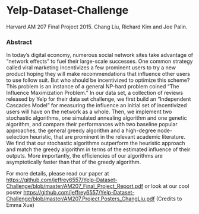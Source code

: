 # Yelp-Dataset-Challenge
Harvard AM 207 Final Project 2015. Chang Liu, Richard Kim and Joe Palin.

### Abstract

In today’s digital economy, numerous social network sites take advantage of “network effects” to fuel their large-scale successes. One common strategy called viral marketing incentivizes a few prominent users to try a new product hoping they will make recommendations that influence other users to use follow suit. But who should be incentivized to optimize this scheme?
This problem is an instance of a general NP-hard problem coined “The Influence Maximization Problem.” In our data set, a collection of reviews released by Yelp for their data set challenge, we first build an “Independent Cascades Model” for measuring the influence an initial set of incentivized users will have on the network as a whole. Then, we implement two stochastic algorithms, one simulated annealing algorithm and one genetic algorithm, and compare their performances with two baseline popular approaches, the general greedy algorithm and a high-degree node-selection heuristic, that are prominent in the relevant academic literature.
We find that our stochastic algorithms outperform the heuristic approach and match the greedy algorithm in terms of the estimated influence of their outputs. More importantly, the efficiencies of our algorithms are asymptotically faster than that of the greedy algorithm.

For more details, please read our paper at https://github.com/jeffrey6557/Yelp-Dataset-Challenge/blob/master/AM207_Final_Project_Report.pdf or look at our cool poster https://github.com/jeffrey6557/Yelp-Dataset-Challenge/blob/master/AM207.Project.Posters_ChangLiu.pdf (Credits to Emma Xue) 
